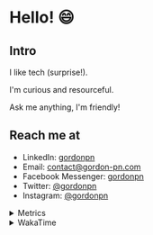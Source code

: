# Hello! 😄

## Intro

I like tech (surprise!).

I'm curious and resourceful.

Ask me anything, I'm friendly!

## Reach me at

- LinkedIn: [gordonpn](https://www.linkedin.com/in/gordonpn/)
- Email: [contact@gordon-pn.com](mailto:contact@gordon-pn.com)
- Facebook Messenger: [gordonpn](https://www.messenger.com/t/Gordonpn)
- Twitter: [@gordonpn](https://twitter.com/Gordonpn)
- Instagram: [@gordonpn](https://www.instagram.com/gordonpn/)

<details>
  <summary>Metrics</summary>

  <img align="center" src="https://github.com/gordonpn/gordonpn/blob/master/github-metrics.svg" alt="GitHub Metrics">

</details>

<details>
  <summary>WakaTime</summary>

  <!--START_SECTION:waka-->
📊 **This Week I Spent My Time On** 

```text
💬 Programming Languages: 
Java                     10 hrs 16 mins      ███████████████████░░░░░░   75.85 % 
XML                      1 hr 12 mins        ██░░░░░░░░░░░░░░░░░░░░░░░   08.91 % 
JSON                     42 mins             █░░░░░░░░░░░░░░░░░░░░░░░░   05.24 % 
TypeScript               26 mins             █░░░░░░░░░░░░░░░░░░░░░░░░   03.29 % 
ERB                      17 mins             █░░░░░░░░░░░░░░░░░░░░░░░░   02.21 % 

🔥 Editors: 
Intellijidea             13 hrs 15 mins      ████████████████████████░   97.85 % 
VS Code                  17 mins             █░░░░░░░░░░░░░░░░░░░░░░░░   02.15 % 
```


 Last Updated on 04/03/2024 11:25:09 UTC
<!--END_SECTION:waka-->
</details>
